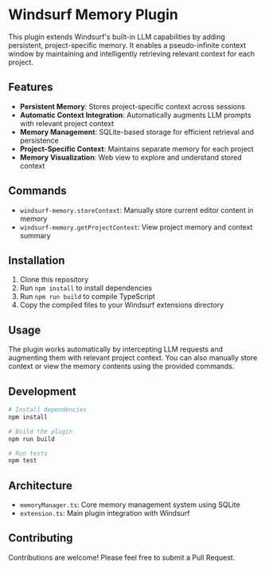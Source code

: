 # Windsurf Memory Plugin

This plugin extends Windsurf's built-in LLM capabilities by adding persistent, project-specific memory. It enables a pseudo-infinite context window by maintaining and intelligently retrieving relevant context for each project.

## Features

- **Persistent Memory**: Stores project-specific context across sessions
- **Automatic Context Integration**: Automatically augments LLM prompts with relevant project context
- **Memory Management**: SQLite-based storage for efficient retrieval and persistence
- **Project-Specific Context**: Maintains separate memory for each project
- **Memory Visualization**: Web view to explore and understand stored context

## Commands

- `windsurf-memory.storeContext`: Manually store current editor content in memory
- `windsurf-memory.getProjectContext`: View project memory and context summary

## Installation

1. Clone this repository
2. Run `npm install` to install dependencies
3. Run `npm run build` to compile TypeScript
4. Copy the compiled files to your Windsurf extensions directory

## Usage

The plugin works automatically by intercepting LLM requests and augmenting them with relevant project context. You can also manually store context or view the memory contents using the provided commands.

## Development

```bash
# Install dependencies
npm install

# Build the plugin
npm run build

# Run tests
npm test
```

## Architecture

- `memoryManager.ts`: Core memory management system using SQLite
- `extension.ts`: Main plugin integration with Windsurf

## Contributing

Contributions are welcome! Please feel free to submit a Pull Request.
